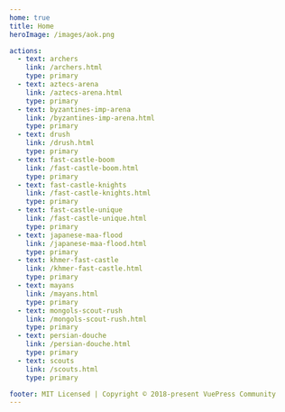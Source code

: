 ```yaml
---
home: true
title: Home
heroImage: /images/aok.png

actions:
  - text: archers
    link: /archers.html
    type: primary
  - text: aztecs-arena
    link: /aztecs-arena.html
    type: primary
  - text: byzantines-imp-arena
    link: /byzantines-imp-arena.html
    type: primary
  - text: drush
    link: /drush.html
    type: primary
  - text: fast-castle-boom
    link: /fast-castle-boom.html
    type: primary
  - text: fast-castle-knights
    link: /fast-castle-knights.html
    type: primary
  - text: fast-castle-unique
    link: /fast-castle-unique.html
    type: primary
  - text: japanese-maa-flood
    link: /japanese-maa-flood.html
    type: primary
  - text: khmer-fast-castle
    link: /khmer-fast-castle.html
    type: primary
  - text: mayans
    link: /mayans.html
    type: primary
  - text: mongols-scout-rush
    link: /mongols-scout-rush.html
    type: primary
  - text: persian-douche
    link: /persian-douche.html
    type: primary
  - text: scouts
    link: /scouts.html
    type: primary

footer: MIT Licensed | Copyright © 2018-present VuePress Community
---
```



[default-theme-home]: https://vuejs.press/reference/default-theme/frontmatter.html#home-page
